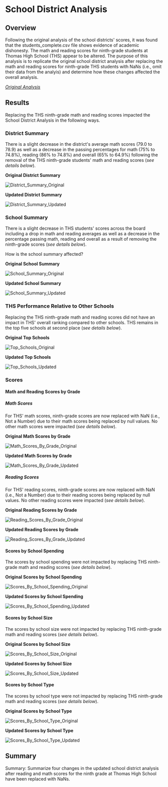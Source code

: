 # School District Analysis

## Overview

Following the original analysis of the school districts' scores, it was found that the students_complete.csv file shows evidence of academic dishonesty. The math and reading scores for ninth-grade students at Thomas High School (THS) appear to be altered. The purpose of this analysis is to replicate the original school district analysis after replacing the math and reading scores for ninth-grade THS students with NaNs (i.e., omit their data from the analyis) and determine how these changes affected the overall analysis.

*[Original Analysis](https://github.com/rabascoh/school-district-analysis/blob/main/Module%20Materials/PyCitySchools.ipynb)*

## Results
Replacing the THS ninth-grade math and reading scores impacted the School District Analysis in the following ways. 

### District Summary
There is a slight decrease in the district's average math scores (79.0 to 78.9) as well as a decrease in the passing percentages for math (75% to 74.8%), reading (86% to 74.8%) and overall (65% to 64.9%) following the removal of the THS ninth-grade students' math and reading scores (*see details below*). 

**Original District Summary**

![District_Summary_Original](https://github.com/rabascoh/school-district-analysis/blob/main/Resources/DataFrames_Original/District_Summary.png)

**Updated District Summary**

![District_Summary_Updated](https://github.com/rabascoh/school-district-analysis/blob/main/Resources/DataFrames_Updated/District_Summary_Updated.png)

### School Summary
There is a slight decrease in THS students' scores across the board including a drop in math and reading averages as well as a decrease in the percentage passing math, reading and overall as a result of removing the ninth-grade scores (*see details below*). 

How is the school summary affected?

**Original School Summary**

![School_Summary_Original](https://github.com/rabascoh/school-district-analysis/blob/main/Resources/DataFrames_Original/School_Summary.png)

**Updated School Summary**

![School_Summary_Updated](https://github.com/rabascoh/school-district-analysis/blob/main/Resources/DataFrames_Updated/School_Summary_Updated.png)

### THS Performance Relative to Other Schools
Replacing the THS ninth-grade math and reading scores did not have an impact in THS' overall ranking compared to other schools. THS remains in the top five schools at second place (*see details below*). 

**Original Top Schools**

![Top_Schools_Original](https://github.com/rabascoh/school-district-analysis/blob/main/Resources/DataFrames_Original/Top_Schools.png)

**Updated Top Schools**

![Top_Schools_Updated](https://github.com/rabascoh/school-district-analysis/blob/main/Resources/DataFrames_Updated/Top_Schools_Updated.png)

### Scores

#### Math and Reading Scores by Grade

##### Math Scores

For THS' math scores, ninth-grade scores are now replaced with NaN (i.e., Not a Number) due to their math scores being replaced by null values. No other math scores were impacted (*see details below*). 

**Original Math Scores by Grade**

![Math_Scores_By_Grade_Original](https://github.com/rabascoh/school-district-analysis/blob/main/Resources/DataFrames_Original/Math_Scores_By_Grade.png)

**Updated Math Scores by Grade**

![Math_Scores_By_Grade_Updated](https://github.com/rabascoh/school-district-analysis/blob/main/Resources/DataFrames_Updated/Math_Scores_By_Grade_Updated.png)

##### Reading Scores

For THS' reading scores, ninth-grade scores are now replaced with NaN (i.e., Not a Number) due to their reading scores being replaced by null values. No other reading scores were impacted (*see details below*). 

**Original Reading Scores by Grade**

![Reading_Scores_By_Grade_Original](https://github.com/rabascoh/school-district-analysis/blob/main/Resources/DataFrames_Original/Reading_Scores_By_Grade.png)

**Updated Reading Scores by Grade**

![Reading_Scores_By_Grade_Updated](https://github.com/rabascoh/school-district-analysis/blob/main/Resources/DataFrames_Updated/Reading_Scores_By_Grade_Updated.png)

#### Scores by School Spending

The scores by school spending were not impacted by replacing THS ninth-grade math and reading scores (*see details below*). 

**Original Scores by School Spending**

![Scores_By_School_Spending_Original](https://github.com/rabascoh/school-district-analysis/blob/main/Resources/DataFrames_Original/Scores_By_School_Spending.png)

**Updated Scores by School Spending**

![Scores_By_School_Spending_Updated](https://github.com/rabascoh/school-district-analysis/blob/main/Resources/DataFrames_Updated/Scores_By_School_Spending_Updated.png)

#### Scores by School Size

The scores by school size were not impacted by replacing THS ninth-grade math and reading scores (*see details below*). 

**Original Scores by School Size**

![Scores_By_School_Size_Original](https://github.com/rabascoh/school-district-analysis/blob/main/Resources/DataFrames_Original/Scores_By_School_Size.png)

**Updated Scores by School Size**

![Scores_By_School_Size_Updated](https://github.com/rabascoh/school-district-analysis/blob/main/Resources/DataFrames_Updated/Scores_By_School_Size_Updated.png)

#### Scores by School Type

The scores by school type were not impacted by replacing THS ninth-grade math and reading scores (*see details below*). 

**Original Scores by School Type**

![Scores_By_School_Type_Original](https://github.com/rabascoh/school-district-analysis/blob/main/Resources/DataFrames_Original/Scores_By_School_Type.png)

**Updated Scores by School Type**

![Scores_By_School_Type_Updated](https://github.com/rabascoh/school-district-analysis/blob/main/Resources/DataFrames_Updated/Scores_By_School_Type_Updated.png)

## Summary
Summary: Summarize four changes in the updated school district analysis after reading and math scores for the ninth grade at Thomas High School have been replaced with NaNs.
